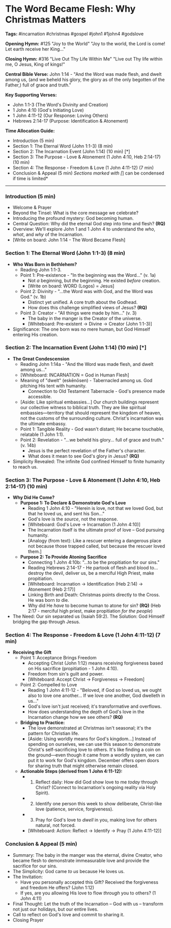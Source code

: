 # The Word Became Flesh: Why Christmas Matters

**Tags:** #incarnation #christmas #gospel #john1 #1john4 #godslove

**Opening Hymn:** #125 "Joy to the World" "Joy to the world, the Lord is come!
Let earth receive her King..."

**Closing Hymn:** #316 "Live Out Thy Life Within Me" "Live out Thy life within
me, O Jesus, King of kings!"

**Central Bible Verse:** John 1:14 - "And the Word was made flesh, and dwelt
among us, (and we beheld his glory, the glory as of the only begotten of the
Father,) full of grace and truth."

**Key Supporting Verses:**

- John 1:1-3 (The Word's Divinity and Creation)
- 1 John 4:10 (God's Initiating Love)
- 1 John 4:11-12 (Our Response: Loving Others)
- Hebrews 2:14-17 (Purpose: Identification & Atonement)

**Time Allocation Guide:**

- Introduction (5 min)
- Section 1: The Eternal Word (John 1:1-3) (8 min)
- Section 2: The Incarnation Event (John 1:14) (10 min) [*]
- Section 3: The Purpose - Love & Atonement (1 John 4:10, Heb 2:14-17) (10 min)
- Section 4: The Response - Freedom & Love (1 John 4:11-12) (7 min)
- Conclusion & Appeal (5 min) _Sections marked with [_] can be condensed if time
  is limited\*

---

### Introduction (5 min)

- Welcome & Prayer
- Beyond the Tinsel: What is the core message we celebrate?
- Introducing the profound mystery: God becoming human.
- Central Question: Why did the eternal God step into time and flesh? **(RQ)**
- Overview: We'll explore John 1 and 1 John 4 to understand the _who_, _what_,
  and _why_ of the Incarnation.
- [Write on board: John 1:14 - The Word Became Flesh]

### Section 1: The Eternal Word (John 1:1-3) (8 min)

- **Who Was Born in Bethlehem?**
  - Reading John 1:1-3.
  - Point 1: Pre-existence - "In the beginning was the Word..." (v. 1a)
    - Not _a_ beginning, but _the_ beginning. He existed _before_ creation.
    - [Write on board: WORD (Logos) = Jesus]
  - Point 2: Divinity - "...the Word was with God, and the Word was God." (v.
    1b)
    - Distinct yet unified. A core truth about the Godhead.
    - How does this challenge simplified views of Jesus? **(RQ)**
  - Point 3: Creator - "All things were made by him..." (v. 3)
    - The baby in the manger is the Creator of the universe.
    - [Whiteboard: Pre-existent -> Divine -> Creator (John 1:1-3)]
- Significance: The one born was no mere human, but God Himself entering His
  creation.

### Section 2: The Incarnation Event (John 1:14) (10 min) [*]

- **The Great Condescension**
  - Reading John 1:14a - "And the Word was made flesh, and dwelt among us..."
  - [Whiteboard: INCARNATION = God in Human Flesh]
  - Meaning of "dwelt" (eskēnōsen) - Tabernacled among us. God pitching His tent
    with humanity.
    - Connection to Old Testament Tabernacle - God's presence made accessible.
  - [Aside: Like spiritual embassies...] Our church buildings represent our
    collective witness to biblical truth. They are like spiritual
    embassies—territory that should represent the kingdom of heaven, not the
    customs of the surrounding culture. Christ's incarnation was the ultimate
    embassy.
  - Point 1: Tangible Reality - God wasn't distant; He became touchable,
    relatable (1 John 1:1).
  - Point 2: Revelation - "...we beheld his glory... full of grace and truth."
    (v. 14b)
    - Jesus is the perfect revelation of the Father's character.
    - What does it mean to see God's glory in Jesus? **(RQ)**
- Simplicity Revealed: The infinite God confined Himself to finite humanity to
  reach us.

### Section 3: The Purpose - Love & Atonement (1 John 4:10, Heb 2:14-17) (10 min)

- **Why Did He Come?**
  - **Purpose 1: To Declare & Demonstrate God's Love**
    - Reading 1 John 4:10 - "Herein is love, not that we loved God, but that he
      loved us, and sent his Son..."
    - God's love is the _source_, not the response.
    - [Whiteboard: God's Love -> Incarnation (1 John 4:10)]
    - The Incarnation itself is the ultimate proof of love – God pursuing
      humanity.
    - [Analogy (from text): Like a rescuer entering a dangerous place not
      because those trapped called, but because the rescuer loved them.]
  - **Purpose 2: To Provide Atoning Sacrifice**
    - Connecting 1 John 4:10b: "...to be the propitiation for our sins."
    - Reading Hebrews 2:14-17 - He partook of flesh and blood to... destroy the
      devil, deliver us, be a merciful High Priest, make propitiation.
    - [Whiteboard: Incarnation -> Identification (Heb 2:14) -> Atonement (Heb
      2:17)]
    - Linking Birth and Death: Christmas points directly to the Cross. He was
      born _to_ die.
    - Why did He _have_ to become human to atone for sin? **(RQ)** (Heb 2:17 -
      merciful high priest, make propitiation _for the people_)
- The Need: Our sin separated us (Isaiah 59:2). The Solution: God Himself
  bridging the gap through Jesus.

### Section 4: The Response - Freedom & Love (1 John 4:11-12) (7 min)

- **Receiving the Gift**
  - Point 1: Acceptance Brings Freedom
    - Accepting Christ (John 1:12) means receiving forgiveness based on His
      sacrifice (propitiation - 1 John 4:10).
    - Freedom from sin's guilt and power.
    - [Whiteboard: Accept Christ -> Forgiveness -> Freedom]
  - Point 2: Compelled to Love
    - Reading 1 John 4:11-12 - "Beloved, if God so loved us, we ought also to
      love one another... If we love one another, God dwelleth in us..."
    - God's love isn't just received; it's transformative and overflows.
    - How does understanding the depth of God's love in the Incarnation change
      how we see others? **(RQ)**
  - **Bridging to Practice:**
    - The love demonstrated at Christmas isn't seasonal; it's the pattern for
      Christian life.
    - [Aside: Using worldly means for God's kingdom...] Instead of spending on
      ourselves, we can use this season to demonstrate Christ's self-sacrificing
      love to others. It's like finding a coin on the ground—even though it came
      from a worldly system, we can put it to work for God's kingdom. December
      offers open doors for sharing truth that might otherwise remain closed.
  - **Actionable Steps (derived from 1 John 4:11-12):**
    - 1. Reflect daily: How did God show love to me _today_ through Christ?
         (Connect to Incarnation's ongoing reality via Holy Spirit).
    - 2. Identify one person this week to show deliberate, Christ-like love
         (patience, service, forgiveness).
    - 3. Pray for God's love to _dwell_ in you, making love for others natural,
         not forced.
    - [Whiteboard: Action: Reflect -> Identify -> Pray (1 John 4:11-12)]

### Conclusion & Appeal (5 min)

- Summary: The baby in the manger was the eternal, divine Creator, who became
  flesh to demonstrate immeasurable love and provide the sacrifice for our sins.
- The Simplicity: God came _to us_ because He loves us.
- The Invitation:
  - Have you personally accepted this Gift? Received the forgiveness and freedom
    He offers? (John 1:12)
  - If yes, are you allowing His love to flow _through_ you to others? (1 John
    4:11)
- Final Thought: Let the truth of the Incarnation – God with us – transform not
  just our holidays, but our entire lives.
- Call to reflect on God's love and commit to sharing it.
- Closing Prayer
